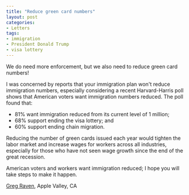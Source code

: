 ```yaml
---
title: "Reduce green card numbers"
layout: post
categories:
- Letters
tags:
- immigration
- President Donald Trump
- visa lottery
---
```


We do need more enforcement, but we also need to reduce green card numbers!

I was concerned by reports that your immigration plan won't reduce immigration numbers, especially considering a recent Harvard-Harris poll shows that American voters want immigration numbers reduced. The poll found that:

- 81% want immigration reduced from its current level of 1 million;
- 68% support ending the visa lottery; and
- 60% support ending chain migration.

Reducing the number of green cards issued each year would tighten the labor market and increase wages for workers across all industries, especially for those who have not seen wage growth since the end of the great recession.

American voters and workers want immigration reduced; I hope you will take steps to make it happen.

[Greg Raven](https://www.gregraven.org/), Apple Valley, CA
